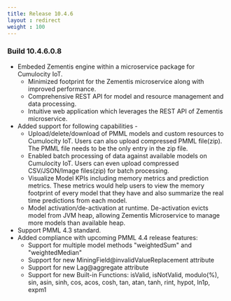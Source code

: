 ```yaml
---
title: Release 10.4.6
layout : redirect
weight : 100
---
```


### Build 10.4.6.0.8

* Embeded Zementis engine within a microservice package for Cumulocity IoT. 
  * Minimized footprint for the Zementis microservice along with improved performance.
  * Comprehensive REST API for model and resource management and data processing.
  * Intuitive web application which leverages the REST API of Zementis microservice.
* Added support for following capabilities -
  * Upload/delete/download of PMML models and custom resources to Cumulocity IoT. 
	Users can also upload compressed PMML file(zip). The PMML file needs to be 
	the only entry in the zip file.
  * Enabled batch processing of data against available models on Cumulocity IoT. 
	Users can even upload compressed CSV/JSON/Image files(zip) for batch processing.
  * Visualize Model KPIs including memory metrics and prediction metrics. 
	These metrics would help users to view the memory footprint of every model that 
	they have and also summarize the real time predictions from each model.
  * Model activation/de-activation at runtime. De-activation evicts model from 
	JVM heap, allowing Zementis Microservice to manage more models than available heap.
* Support PMML 4.3 standard.
* Added compliance with upcoming PMML 4.4 release features:
  * Support for multiple model methods "weightedSum" and "weightedMedian"
  * Support for new MiningField@invalidValueReplacement attribute
  * Support for new Lag@aggregate attribute
  * Support for new Built-in Functions: isValid, isNotValid, modulo(%), sin,
    asin, sinh, cos, acos, cosh, tan, atan, tanh, rint, hypot, ln1p, expm1